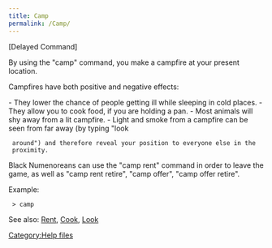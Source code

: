 ```yaml
---
title: Camp
permalink: /Camp/
---
```


\[Delayed Command\]

By using the "camp" command, you make a campfire at your present
location.

Campfires have both positive and negative effects:

\- They lower the chance of people getting ill while sleeping in cold
places. - They allow you to cook food, if you are holding a pan. - Most
animals will shy away from a lit campfire. - Light and smoke from a
campfire can be seen from far away (by typing "look

` around") and therefore reveal your position to everyone else in the `
` proximity.`

Black Numenoreans can use the "camp rent" command in order to leave the
game, as well as "camp rent retire", "camp offer", "camp offer retire".

Example:

` > camp`

See also: [Rent](Rent "wikilink"), [Cook](Cook "wikilink"),
[Look](Look "wikilink")

[Category:Help files](Category:Help_files "wikilink")
